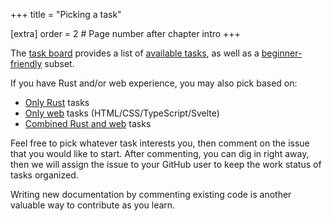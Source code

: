 +++
title = "Picking a task"

[extra]
order = 2 # Page number after chapter intro
+++

The [task board](https://github.com/orgs/GraphiteEditor/projects/1/views/1) provides a list of [available tasks](https://github.com/orgs/GraphiteEditor/projects/1/views/5), as well as a [beginner-friendly](https://github.com/orgs/GraphiteEditor/projects/1/views/6) subset.

If you have Rust and/or web experience, you may also pick based on:
- [Only Rust](https://github.com/orgs/GraphiteEditor/projects/1/views/5?filterQuery=status%3AShort-Term%2CMedium-Term%2CLonger-Term+label%3ARust+-label%3AWeb) tasks
- [Only web](https://github.com/orgs/GraphiteEditor/projects/1/views/5?filterQuery=status%3AShort-Term%2CMedium-Term%2CLonger-Term+label%3AWeb+-label%3ARust) tasks (HTML/CSS/TypeScript/Svelte)
- [Combined Rust and web](https://github.com/orgs/GraphiteEditor/projects/1/views/5?filterQuery=status%3AShort-Term%2CMedium-Term%2CLonger-Term+label%3ARust+label%3AWeb) tasks

Feel free to pick whatever task interests you, then comment on the issue that you would like to start. After commenting, you can dig in right away, then we will assign the issue to your GitHub user to keep the work status of tasks organized.

Writing new documentation by commenting existing code is another valuable way to contribute as you learn.
